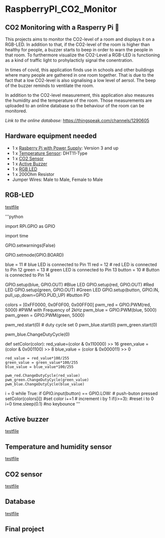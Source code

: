 # RaspberryPI_CO2_Monitor
## CO2 Monitoring with a Rasperry Pi :monkey:

This projects aims to monitor the CO2-level of a room and displays it on a RGB-LED. In addition to that, if the CO2-level of the room is higher than healthy for people, a buzzer starts to beep in order to warn the people in that room. To furthermore visualize the CO2-Level a RGB-LED is functioning as a kind of traffic light to prohylacticly signal the conentration.

In times of covid, this application finds use in schools and other buildings where many people are gathered in one room together.
That is due to the fact that a low CO2-level is also signalising a low level of aersol. The beep of the buzzer reminds to ventilate the room. 

In addition to the CO2-level measurement, this application also measures the humidity and the temperature of the room. Those measurements are uploaded to an online database so the behaviour of the room can be monitored.

*Link to the online database:* https://thingspeak.com/channels/1290605


## Hardware equipment needed
- 1 x [Rasberry Pi with Power Supply](https://www.raspberrypi.org/products/): Version 3 and up 
- 1 x [Temperature Sensor](https://media.digikey.com/pdf/Data%20Sheets/Adafruit%20PDFs/DHT11_Humidity_TempSensor.pdf): DHT11-Type 
- 1 x [CO2 Sensor](https://www.winsen-sensor.com/d/files/PDF/Infrared%20Gas%20Sensor/NDIR%20CO2%20SENSOR/MH-Z19%20CO2%20Ver1.0.pdf)
- 1 x [Active Buzzer](https://arduinomodules.info/ky-012-active-buzzer-module/)
- 1 x [RGB LED](https://arduinomodules.info/ky-016-rgb-full-color-led-module/)
- 1 x 200Ohm Resistor
- Jumper Wires: Male to Male, Female to Male

## RGB-LED
[testfile](/test_RGB.py)

'''python

import RPi.GPIO as GPIO

import time

GPIO.setwarnings(False)

GPIO.setmode(GPIO.BOARD)

blue = 11           # blue LED is connected to Pin 11
red = 12            # red LED is connected to Pin 12
green = 13          # green LED is connected to Pin 13
button = 10         # Button is connected to Pin 14

GPIO.setup(blue, GPIO.OUT)  #Blue LED
GPIO.setup(red, GPIO.OUT)   #Red LED
GPIO.setup(green, GPIO.OUT) #Green LED
GPIO.setup(button, GPIO.IN, pull_up_down=GPIO.PUD_UP) #button PD

colors = [0xFF0000, 0x0F0F00, 0x00FF00]
pwm_red = GPIO.PWM(red, 5000)   #PWM with Frequency of 2kHz
pwm_blue = GPIO.PWM(blue, 5000)
pwm_green = GPIO.PWM(green, 5000)

pwm_red.start(0)    # duty cycle set 0
pwm_blue.start(0)
pwm_green.start(0)

pwm_blue.ChangeDutyCycle(0)

def setColor(color):
    red_value=(color & 0x110000) >> 16
    green_value = (color & 0x001100) >> 8
    blue_value = (color & 0x000011) >> 0
    
    red_value = red_value*100/255
    green_value = green_value*100/255
    blue_value = blue_value*100/255
    
    pwm_red.ChangeDutyCycle(red_value)
    pwm_green.ChangeDutyCycle(green_value)
    pwm_blue.ChangeDutyCycle(blue_value)

i = 0
while True:
    if GPIO.input(button) == GPIO.LOW:  # push-buton pressed
        setColor(colors[i])             #set color 
        i+=1                            # increment i by 1
        if(i>=3):                       #reset i to 0
            i=0
        time.sleep(0.1)                 #no keybounce
'''
## Active buzzer
[testfile](/test_buzzer.py)
## Temperature and humidity sensor
[testfile](/test_buzzer.py)
## CO2 sensor
[testfile](/temp_online.py)
## Database
[testfile](/temp_online.py)
## Final project

